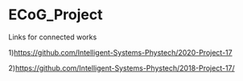 # ECoG_Project
Links for connected works

1)https://github.com/Intelligent-Systems-Phystech/2020-Project-17 

2)https://github.com/Intelligent-Systems-Phystech/2018-Project-17/
